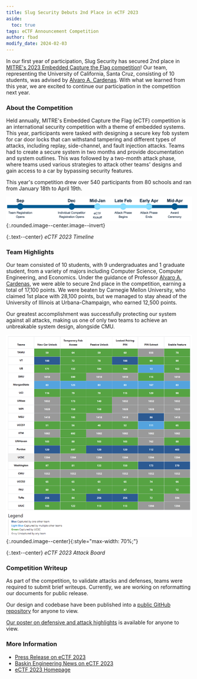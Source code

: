```yaml
---
title: Slug Security Debuts 2nd Place in eCTF 2023
aside:
  toc: true
tags: eCTF Announcement Competition
author: fbad
modify_date: 2024-02-03
---
```


In our first year of participation, Slug Security has secured 2nd place in [MITRE's 2023 Embedded Capture the Flag competition](https://ectf.mitre.org/)! Our team, representing the University of California, Santa Cruz, consisting of 10 students, was advised by [Alvaro A. Cardenas](https://users.soe.ucsc.edu/~alacarde/). With what we learned from this year, we are excited to continue our participation in the competition next year.

### About the Competition
Held annually, MITRE's Embedded Capture the Flag (eCTF) competition is an international security competition with a theme of embedded systems. This year, participants were tasked with designing a secure key fob system for car door locks that can withstand tampering and different types of attacks, including replay, side-channel, and fault injection attacks. Teams had to create a secure system in two months and provide documentation and system outlines. This was followed by a two-month attack phase, where teams used various strategies to attack other teams' designs and gain access to a car by bypassing security features.

This year's competition drew over 540 participants from 80 schools and ran from January 18th to April 19th.

![eCTF 2023 Timeline](/assets/images/eCTF-Timeline-1.png){:.rounded.image--center.image--invert}

{:.text--center}
*eCTF 2023 Timeline*

### Team Highlights
Our team consisted of 10 students, with 9 undergraduates and 1 graduate student, from a variety of majors including Computer Science, Computer Engineering, and Economics. Under the guidance of Professor [Alvaro A. Cardenas](https://users.soe.ucsc.edu/~alacarde/), we were able to secure 2nd place in the competition, earning a total of 17,100 points. We were beaten by Carnegie Mellon University, who claimed 1st place with 28,100 points, but we managed to stay ahead of the University of Illinois at Urbana-Champaign, who earned 12,500 points.

Our greatest accomplishment was successfully protecting our system against all attacks, making us one of only two teams to achieve an unbreakable system design, alongside CMU.

![eCTF 2023 Attack Board](/assets/images/challenge%20board.png){:.rounded.image--center}{:style="max-width: 70%;"}

{:.text--center}
*eCTF 2023 Attack Board*

### Competition Writeup
As part of the competition, to validate attacks and defenses, teams were required to submit brief writeups. Currently, we are working on reformatting our documents for public release.

Our design and codebase have been published into a [public GitHub repository](https://github.com/SlugSecurity/ucsc-ectf-2023) for anyone to view.

[Our poster on defensive and attack highlights](https://ectf.mitre.org/wp-content/uploads/2023/04/2023_eCTF_UCSC_Poster.pdf) is available for anyone to view.

### More Information
* [Press Release on eCTF 2023](https://www.businesswire.com/news/home/20230427005925/en/)
* [Baskin Engineering News on eCTF 2023](https://engineering.ucsc.edu/news/baskin-places-second-in-cybersecurity-challenge/)
* [eCTF 2023 Homepage](https://ectf.mitre.org/2023-ectf/)